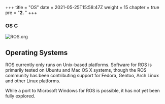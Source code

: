 +++
title = "OS"
date = 2021-05-25T15:58:47Z
weight = 15
chapter = true
pre = "<b>2. </b>"
+++

### OS C

![ROS.org](http://wiki.ros.org/custom/images/ros_org.png)

## Operating Systems

ROS currently only runs on Unix-based platforms. Software for ROS is primarily tested on Ubuntu and Mac OS X systems, though the ROS community has been contributing support for Fedora, Gentoo, Arch Linux and other Linux platforms.

While a port to Microsoft Windows for ROS is possible, it has not yet been fully explored.

